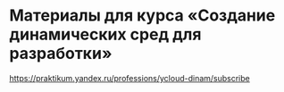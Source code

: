 # Материалы для курса «Создание динамических сред для разработки»

https://praktikum.yandex.ru/professions/ycloud-dinam/subscribe

